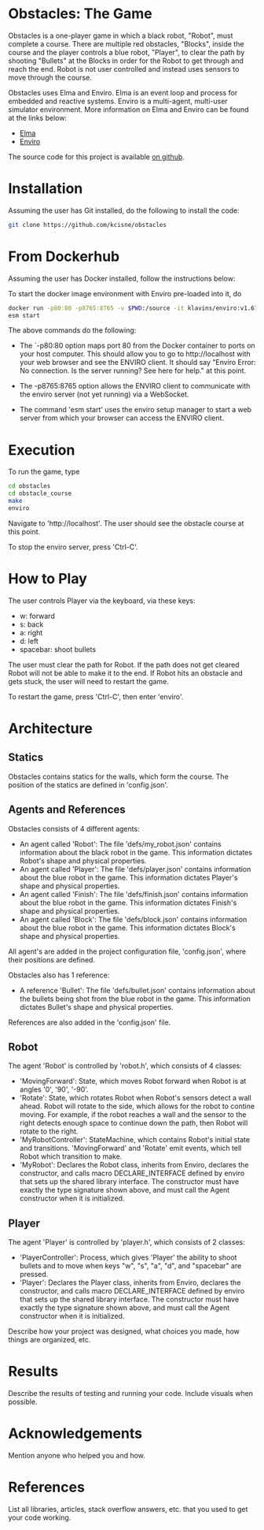 Obstacles: The Game
===

Obstacles is a one-player game in which a black robot, "Robot", must complete a course. There are multiple red obstacles, "Blocks", inside the course and the player controls a blue robot, "Player", to clear the path by shooting "Bullets" at the Blocks in order for the Robot to get through and reach the end. Robot is not user controlled and instead uses sensors to move through the course. 

Obstacles uses Elma and Enviro. Elma is an event loop and process for embedded and reactive systems. Enviro is a multi-agent, multi-user simulator environment. More information on Elma and Enviro can be found at the links below:

- [Elma](https://github.com/klavinslab/elma)
- [Enviro](https://github.com/klavinslab/enviro)

The source code for this project is available [on github](https://github.com/kcisne/obstacles).

Installation
===

Assuming the user has Git installed, do the following to install the code:

```bash
git clone https://github.com/kcisne/obstacles
```

From Dockerhub
===

Assuming the user has Docker installed, follow the instructions below:

To start the docker image environment with Enviro pre-loaded into it, do 

```bash
docker run -p80:80 -p8765:8765 -v $PWD:/source -it klavins/enviro:v1.61 bash
esm start
```

The above commands do the following:

- The `-p80:80 option maps port 80 from the Docker container to ports on your host computer. This should allow you to go to http://localhost with your web browser and see the ENVIRO client. It should say "Enviro Error: No connection. Is the server running? See here for help." at this point.

- The -p8765:8765 option allows the ENVIRO client to communicate with the enviro server (not yet running) via a WebSocket.

- The command 'esm start' uses the enviro setup manager to start a web server from which your browser can access the ENVIRO client.

Execution
===

To run the game, type

```bash
cd obstacles
cd obstacle_course
make
enviro
```

Navigate to 'http://localhost'. The user should see the obstacle course at this point. 

To stop the enviro server, press 'Ctrl-C'.

How to Play
===

The user controls Player via the keyboard, via these keys:

- w: forward
- s: back
- a: right
- d: left
- spacebar: shoot bullets

The user must clear the path for Robot. If the path does not get cleared Robot will not be able to make it to the end. If Robot hits an obstacle and gets stuck, the user will need to restart the game. 

To restart the game, press 'Ctrl-C', then enter 'enviro'.

Architecture
===

Statics
---

Obstacles contains statics for the walls, which form the course.
The position of the statics are defined in 'config.json'.

Agents and References
---

Obstacles consists of 4 different agents:
- An agent called 'Robot': The file 'defs/my_robot.json' contains information about the black robot in the game. This information dictates Robot's shape and physical properties.
- An agent called 'Player': The file 'defs/player.json' contains information about the blue robot in the game. This information dictates Player's shape and physical properties.
- An agent called 'Finish': The file 'defs/finish.json' contains information about the blue robot in the game. This information dictates Finish's shape and physical properties.
- An agent called 'Block': The file 'defs/block.json' contains information about the blue robot in the game. This information dictates Block's shape and physical properties.

All agent's are added in the project configuration file, 'config.json', where their positions are defined.

Obstacles also has 1 reference:
- A reference 'Bullet': The file 'defs/bullet.json' contains information about the bullets being shot from the blue robot in the game. This information dictates Bullet's shape and physical properties.

References are also added in the 'config.json' file.

Robot
---

The agent 'Robot' is controlled by 'robot.h', which consists of 4 classes:

- 'MovingForward': State, which moves Robot forward when Robot is at angles '0', '90', '-90'.
- 'Rotate': State, which rotates Robot when Robot's sensors detect a wall ahead. Robot will rotate to the side, which allows for the robot to contine moving. For example, if the robot reaches a wall and the sensor to the right detects enough space to continue down the path, then Robot will rotate to the right. 
- 'MyRobotController': StateMachine, which contains Robot's initial state and transitions. 'MovingForward' and 'Rotate' emit events, which tell Robot which transition to make. 
- 'MyRobot': Declares the Robot class, inherits from Enviro, declares the constructor, and calls macro DECLARE_INTERFACE defined by enviro that sets up the shared library interface. The constructor must have exactly the type signature shown above, and must call the Agent constructor when it is initialized.

Player
---

The agent 'Player' is controlled by 'player.h', which consists of 2 classes:

- 'PlayerController': Process, which gives 'Player' the ability to shoot bullets and to move when keys "w", "s", "a", "d", and "spacebar" are pressed. 
- 'Player': Declares the Player class, inherits from Enviro, declares the constructor, and calls macro DECLARE_INTERFACE defined by enviro that sets up the shared library interface. The constructor must have exactly the type signature shown above, and must call the Agent constructor when it is initialized.

Describe how your project was designed, what choices you made, how things are organized, etc.




Results
===
Describe the results of testing and running your code. Include visuals when possible.

Acknowledgements
===
Mention anyone who helped you and how.

References
===
List all libraries, articles, stack overflow answers, etc. that you used to get your code working.
